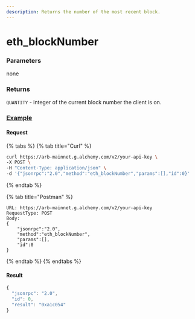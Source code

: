 ```yaml
---
description: Returns the number of the most recent block.
---
```


# eth\_blockNumber

### Parameters

none

### Returns

`QUANTITY` - integer of the current block number the client is on.

### [Example](https://composer.alchemyapi.io/?composer_state=%7B%22network%22%3A0%2C%22methodName%22%3A%22eth_blockNumber%22%2C%22paramValues%22%3A%5B%5D%7D)

#### Request

{% tabs %}
{% tab title="Curl" %}
```bash
curl https://arb-mainnet.g.alchemy.com/v2/your-api-key \
-X POST \
-H "Content-Type: application/json" \
-d '{"jsonrpc":"2.0","method":"eth_blockNumber","params":[],"id":0}'
```
{% endtab %}

{% tab title="Postman" %}
```http
URL: https://arb-mainnet.g.alchemy.com/v2/your-api-key
RequestType: POST
Body: 
{
    "jsonrpc":"2.0",
    "method":"eth_blockNumber",
    "params":[],
    "id":0
}
```
{% endtab %}
{% endtabs %}

#### Result

```javascript
{
  "jsonrpc": "2.0",
  "id": 0,
  "result": "0xa1c054"
}
```

### 

